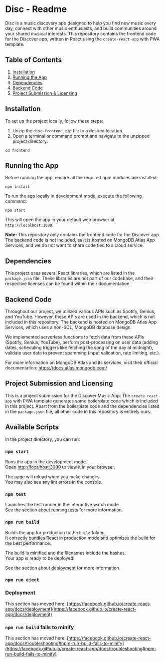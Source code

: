 # Disc - Readme

Disc is a music discovery app designed to help you find new music every day, connect with other music enthusiasts, and build communities around your shared musical interests. This repository contains the frontend code for the Discover app, written in React using the `create-react-app` with PWA template.

## Table of Contents

1. [Installation](#installation)
2. [Running the App](#running-the-app)
3. [Dependencies](#dependencies)
4. [Backend Code](#backend-code)
5. [Project Submission & Licensing](#project-submission-and-licensing)

## Installation

To set up the project locally, follow these steps:

1. Unzip the `disc-frontend.zip` file to a desired location.
2. Open a terminal or command prompt and navigate to the unzipped project directory:

```
cd frontend
```

## Running the App

Before running the app, ensure all the required npm modules are installed:

```
npm install
```

To run the app locally in development mode, execute the following command:

```
npm start
```

This will open the app in your default web browser at `http://localhost:3000`.

**Note:** This repository only contains the frontend code for the Discover app. The backend code is not included, as it is hosted on MongoDB Atlas App Services, and we do not want to share code tied to a cloud service.

## Dependencies

This project uses several React libraries, which are listed in the `package.json` file. These libraries are not part of our codebase, and their respective licenses can be found within their documentation.

## Backend Code

Throughout our project, we utilized various APIs such as Spotify, Genius, and YouTube. However, these APIs are used in the backend, which is not included in this repository. The backend is hosted on MongoDB Atlas App Services, which uses a non-SQL, MongoDB database design.

We implemented serverless functions to fetch data from these APIs (Spotify, Genius, YouTube), perform post-processing on user data (adding dates, scheduling triggers like fetching the song of the day at midnight), validate user data to prevent spamming (input validation, rate limiting, etc.).

For more information on MongoDB Atlas and its services, visit their official documentation:
https://docs.atlas.mongodb.com/

## Project Submission and Licensing

This is a project submission for the Discover Music App. The `create-react-app` with PWA template generates some boilerplate code which is included in this project. Apart from the boilerplate code and the dependencies listed in the `package.json` file, all other code in this repository is entirely ours.

## Available Scripts

In the project directory, you can run:

### `npm start`

Runs the app in the development mode.\
Open [http://localhost:3000](http://localhost:3000) to view it in your browser.

The page will reload when you make changes.\
You may also see any lint errors in the console.

### `npm test`

Launches the test runner in the interactive watch mode.\
See the section about [running tests](https://facebook.github.io/create-react-app/docs/running-tests) for more information.

### `npm run build`

Builds the app for production to the `build` folder.\
It correctly bundles React in production mode and optimizes the build for the best performance.

The build is minified and the filenames include the hashes.\
Your app is ready to be deployed!

See the section about [deployment](https://facebook.github.io/create-react-app/docs/deployment) for more information.

### `npm run eject`

### Deployment

This section has moved here: [https://facebook.github.io/create-react-app/docs/deployment](https://facebook.github.io/create-react-app/docs/deployment)

### `npm run build` fails to minify

This section has moved here: [https://facebook.github.io/create-react-app/docs/troubleshooting#npm-run-build-fails-to-minify](https://facebook.github.io/create-react-app/docs/troubleshooting#npm-run-build-fails-to-minify)
